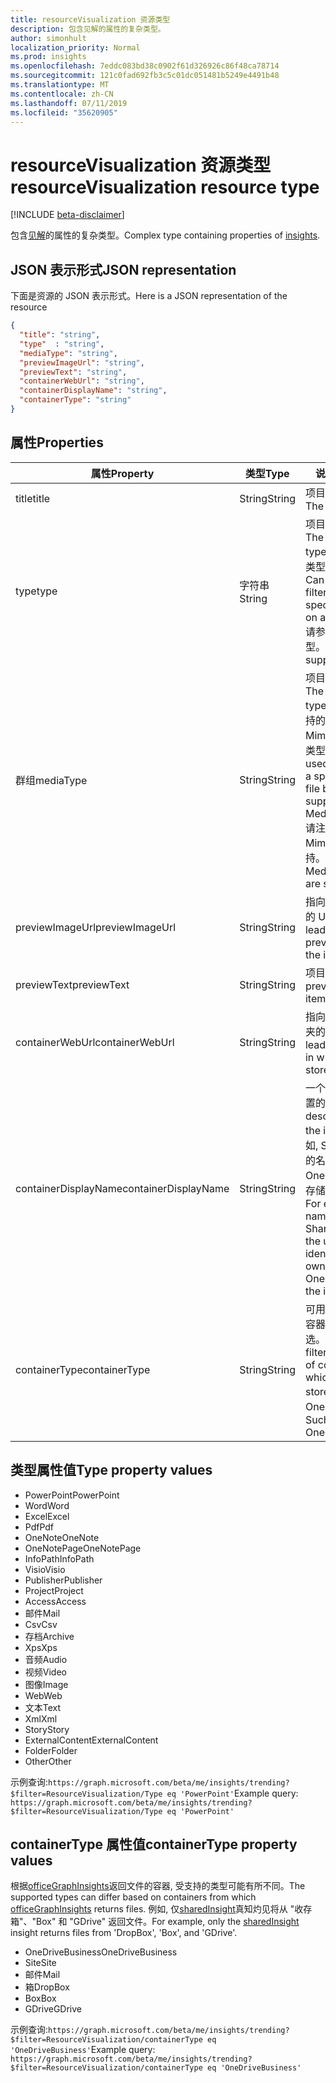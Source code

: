 ```yaml
---
title: resourceVisualization 资源类型
description: 包含见解的属性的复杂类型。
author: simonhult
localization_priority: Normal
ms.prod: insights
ms.openlocfilehash: 7eddc083bd38c0902f61d326926c86f48ca78714
ms.sourcegitcommit: 121c0fad692fb3c5c01dc051481b5249e4491b48
ms.translationtype: MT
ms.contentlocale: zh-CN
ms.lasthandoff: 07/11/2019
ms.locfileid: "35620905"
---
```

# <a name="resourcevisualization-resource-type"></a><span data-ttu-id="b449e-103">resourceVisualization 资源类型</span><span class="sxs-lookup"><span data-stu-id="b449e-103">resourceVisualization resource type</span></span>

[!INCLUDE [beta-disclaimer](../../includes/beta-disclaimer.md)]

<span data-ttu-id="b449e-104">包含[见解](officegraphinsights.md)的属性的复杂类型。</span><span class="sxs-lookup"><span data-stu-id="b449e-104">Complex type containing properties of [insights](officegraphinsights.md).</span></span>

## <a name="json-representation"></a><span data-ttu-id="b449e-105">JSON 表示形式</span><span class="sxs-lookup"><span data-stu-id="b449e-105">JSON representation</span></span>

<span data-ttu-id="b449e-106">下面是资源的 JSON 表示形式。</span><span class="sxs-lookup"><span data-stu-id="b449e-106">Here is a JSON representation of the resource</span></span>

<!-- {
  "blockType": "resource",
  "optionalProperties": [
  ],  
  "@odata.type": "microsoft.graph.resourceVisualization"
}-->
```json
{
  "title": "string",
  "type"  : "string",
  "mediaType": "string",
  "previewImageUrl": "string",
  "previewText": "string",
  "containerWebUrl": "string",
  "containerDisplayName": "string",
  "containerType": "string"
}
```

## <a name="properties"></a><span data-ttu-id="b449e-107">属性</span><span class="sxs-lookup"><span data-stu-id="b449e-107">Properties</span></span>

| <span data-ttu-id="b449e-108">属性</span><span class="sxs-lookup"><span data-stu-id="b449e-108">Property</span></span>              | <span data-ttu-id="b449e-109">类型</span><span class="sxs-lookup"><span data-stu-id="b449e-109">Type</span></span>          | <span data-ttu-id="b449e-110">说明</span><span class="sxs-lookup"><span data-stu-id="b449e-110">Description</span></span>  |
| -------------         |---------------| -------------|
| <span data-ttu-id="b449e-111">title</span><span class="sxs-lookup"><span data-stu-id="b449e-111">title</span></span>                 | <span data-ttu-id="b449e-112">String</span><span class="sxs-lookup"><span data-stu-id="b449e-112">String</span></span>        | <span data-ttu-id="b449e-113">项目的标题文本。</span><span class="sxs-lookup"><span data-stu-id="b449e-113">The item's title text.</span></span>               |
| <span data-ttu-id="b449e-114">type</span><span class="sxs-lookup"><span data-stu-id="b449e-114">type</span></span>              | <span data-ttu-id="b449e-115">字符串</span><span class="sxs-lookup"><span data-stu-id="b449e-115">String</span></span>        | <span data-ttu-id="b449e-116">项目的媒体类型。</span><span class="sxs-lookup"><span data-stu-id="b449e-116">The item's media type.</span></span> <span data-ttu-id="b449e-117">可用于根据特定类型筛选特定文件。</span><span class="sxs-lookup"><span data-stu-id="b449e-117">Can be used for filtering for a specific file based on a specific type.</span></span> <span data-ttu-id="b449e-118">请参阅以下支持的类型。</span><span class="sxs-lookup"><span data-stu-id="b449e-118">See below for supported types.</span></span> |
| <span data-ttu-id="b449e-119">群组</span><span class="sxs-lookup"><span data-stu-id="b449e-119">mediaType</span></span>             | <span data-ttu-id="b449e-120">String</span><span class="sxs-lookup"><span data-stu-id="b449e-120">String</span></span>        | <span data-ttu-id="b449e-121">项目的媒体类型。</span><span class="sxs-lookup"><span data-stu-id="b449e-121">The item's media type.</span></span> <span data-ttu-id="b449e-122">可用于根据受支持的 IANA 媒体 Mime 类型筛选特定类型的文件。</span><span class="sxs-lookup"><span data-stu-id="b449e-122">Can be used for filtering for a specific type of file based on supported IANA Media Mime Types.</span></span> <span data-ttu-id="b449e-123">请注意, 并非所有媒体 Mime 类型都受支持。</span><span class="sxs-lookup"><span data-stu-id="b449e-123">Note that not all Media Mime Types are supported.</span></span> |
| <span data-ttu-id="b449e-124">previewImageUrl</span><span class="sxs-lookup"><span data-stu-id="b449e-124">previewImageUrl</span></span>       | <span data-ttu-id="b449e-125">String</span><span class="sxs-lookup"><span data-stu-id="b449e-125">String</span></span>        | <span data-ttu-id="b449e-126">指向项目的预览图像的 URL。</span><span class="sxs-lookup"><span data-stu-id="b449e-126">A URL leading to the preview image for the item.</span></span> |
| <span data-ttu-id="b449e-127">previewText</span><span class="sxs-lookup"><span data-stu-id="b449e-127">previewText</span></span>           | <span data-ttu-id="b449e-128">String</span><span class="sxs-lookup"><span data-stu-id="b449e-128">String</span></span>        | <span data-ttu-id="b449e-129">项目的预览文本。</span><span class="sxs-lookup"><span data-stu-id="b449e-129">A preview text for the item.</span></span> |
| <span data-ttu-id="b449e-130">containerWebUrl</span><span class="sxs-lookup"><span data-stu-id="b449e-130">containerWebUrl</span></span>       | <span data-ttu-id="b449e-131">String</span><span class="sxs-lookup"><span data-stu-id="b449e-131">String</span></span>        | <span data-ttu-id="b449e-132">指向存储项目的文件夹的路径。</span><span class="sxs-lookup"><span data-stu-id="b449e-132">A path leading to the folder in which the item is stored.</span></span> |
| <span data-ttu-id="b449e-133">containerDisplayName</span><span class="sxs-lookup"><span data-stu-id="b449e-133">containerDisplayName</span></span>  | <span data-ttu-id="b449e-134">String</span><span class="sxs-lookup"><span data-stu-id="b449e-134">String</span></span>        | <span data-ttu-id="b449e-135">一个描述项目存储位置的字符串。</span><span class="sxs-lookup"><span data-stu-id="b449e-135">A string describing where the item is stored.</span></span> <span data-ttu-id="b449e-136">例如, SharePoint 网站的名称或标识 OneDrive 的所有者存储项目的用户名。</span><span class="sxs-lookup"><span data-stu-id="b449e-136">For example, the name of a SharePoint site or the user name identifying the owner of the OneDrive storing the item.</span></span>  |
| <span data-ttu-id="b449e-137">containerType</span><span class="sxs-lookup"><span data-stu-id="b449e-137">containerType</span></span>         | <span data-ttu-id="b449e-138">String</span><span class="sxs-lookup"><span data-stu-id="b449e-138">String</span></span> | <span data-ttu-id="b449e-139">可用于按存储文件的容器的类型进行筛选。</span><span class="sxs-lookup"><span data-stu-id="b449e-139">Can be used for filtering by the type of container in which the file is stored.</span></span> <span data-ttu-id="b449e-140">如 Site 或 OneDriveBusiness。</span><span class="sxs-lookup"><span data-stu-id="b449e-140">Such as Site or OneDriveBusiness.</span></span>       |

## <a name="type-property-values"></a><span data-ttu-id="b449e-141">类型属性值</span><span class="sxs-lookup"><span data-stu-id="b449e-141">Type property values</span></span>
-   <span data-ttu-id="b449e-142">PowerPoint</span><span class="sxs-lookup"><span data-stu-id="b449e-142">PowerPoint</span></span>
-   <span data-ttu-id="b449e-143">Word</span><span class="sxs-lookup"><span data-stu-id="b449e-143">Word</span></span>
-   <span data-ttu-id="b449e-144">Excel</span><span class="sxs-lookup"><span data-stu-id="b449e-144">Excel</span></span>
-   <span data-ttu-id="b449e-145">Pdf</span><span class="sxs-lookup"><span data-stu-id="b449e-145">Pdf</span></span>
-   <span data-ttu-id="b449e-146">OneNote</span><span class="sxs-lookup"><span data-stu-id="b449e-146">OneNote</span></span>
-   <span data-ttu-id="b449e-147">OneNotePage</span><span class="sxs-lookup"><span data-stu-id="b449e-147">OneNotePage</span></span>
-   <span data-ttu-id="b449e-148">InfoPath</span><span class="sxs-lookup"><span data-stu-id="b449e-148">InfoPath</span></span>
-   <span data-ttu-id="b449e-149">Visio</span><span class="sxs-lookup"><span data-stu-id="b449e-149">Visio</span></span>
-   <span data-ttu-id="b449e-150">Publisher</span><span class="sxs-lookup"><span data-stu-id="b449e-150">Publisher</span></span>
-   <span data-ttu-id="b449e-151">Project</span><span class="sxs-lookup"><span data-stu-id="b449e-151">Project</span></span>
-   <span data-ttu-id="b449e-152">Access</span><span class="sxs-lookup"><span data-stu-id="b449e-152">Access</span></span>
-   <span data-ttu-id="b449e-153">邮件</span><span class="sxs-lookup"><span data-stu-id="b449e-153">Mail</span></span>
-   <span data-ttu-id="b449e-154">Csv</span><span class="sxs-lookup"><span data-stu-id="b449e-154">Csv</span></span>
-   <span data-ttu-id="b449e-155">存档</span><span class="sxs-lookup"><span data-stu-id="b449e-155">Archive</span></span>
-   <span data-ttu-id="b449e-156">Xps</span><span class="sxs-lookup"><span data-stu-id="b449e-156">Xps</span></span>
-   <span data-ttu-id="b449e-157">音频</span><span class="sxs-lookup"><span data-stu-id="b449e-157">Audio</span></span>
-   <span data-ttu-id="b449e-158">视频</span><span class="sxs-lookup"><span data-stu-id="b449e-158">Video</span></span>
-   <span data-ttu-id="b449e-159">图像</span><span class="sxs-lookup"><span data-stu-id="b449e-159">Image</span></span>
-   <span data-ttu-id="b449e-160">Web</span><span class="sxs-lookup"><span data-stu-id="b449e-160">Web</span></span>
-   <span data-ttu-id="b449e-161">文本</span><span class="sxs-lookup"><span data-stu-id="b449e-161">Text</span></span>
-   <span data-ttu-id="b449e-162">Xml</span><span class="sxs-lookup"><span data-stu-id="b449e-162">Xml</span></span>
-   <span data-ttu-id="b449e-163">Story</span><span class="sxs-lookup"><span data-stu-id="b449e-163">Story</span></span>
-   <span data-ttu-id="b449e-164">ExternalContent</span><span class="sxs-lookup"><span data-stu-id="b449e-164">ExternalContent</span></span>
-   <span data-ttu-id="b449e-165">Folder</span><span class="sxs-lookup"><span data-stu-id="b449e-165">Folder</span></span>
-   <span data-ttu-id="b449e-166">Other</span><span class="sxs-lookup"><span data-stu-id="b449e-166">Other</span></span>

<span data-ttu-id="b449e-167">示例查询:`https://graph.microsoft.com/beta/me/insights/trending?$filter=ResourceVisualization/Type eq 'PowerPoint'`</span><span class="sxs-lookup"><span data-stu-id="b449e-167">Example query: `https://graph.microsoft.com/beta/me/insights/trending?$filter=ResourceVisualization/Type eq 'PowerPoint'`</span></span>

## <a name="containertype-property-values"></a><span data-ttu-id="b449e-168">containerType 属性值</span><span class="sxs-lookup"><span data-stu-id="b449e-168">containerType property values</span></span>
<span data-ttu-id="b449e-169">根据[officeGraphInsights](officegraphinsights.md)返回文件的容器, 受支持的类型可能有所不同。</span><span class="sxs-lookup"><span data-stu-id="b449e-169">The supported types can differ based on containers from which [officeGraphInsights](officegraphinsights.md) returns files.</span></span> <span data-ttu-id="b449e-170">例如, 仅[sharedInsight](insights-shared.md)真知灼见将从 "收存箱"、"Box" 和 "GDrive" 返回文件。</span><span class="sxs-lookup"><span data-stu-id="b449e-170">For example, only the [sharedInsight](insights-shared.md) insight returns files from 'DropBox', 'Box', and 'GDrive'.</span></span>

-   <span data-ttu-id="b449e-171">OneDriveBusiness</span><span class="sxs-lookup"><span data-stu-id="b449e-171">OneDriveBusiness</span></span>
-   <span data-ttu-id="b449e-172">Site</span><span class="sxs-lookup"><span data-stu-id="b449e-172">Site</span></span>
-   <span data-ttu-id="b449e-173">邮件</span><span class="sxs-lookup"><span data-stu-id="b449e-173">Mail</span></span>
-   <span data-ttu-id="b449e-174">箱</span><span class="sxs-lookup"><span data-stu-id="b449e-174">DropBox</span></span>
-   <span data-ttu-id="b449e-175">Box</span><span class="sxs-lookup"><span data-stu-id="b449e-175">Box</span></span>
-   <span data-ttu-id="b449e-176">GDrive</span><span class="sxs-lookup"><span data-stu-id="b449e-176">GDrive</span></span>

<span data-ttu-id="b449e-177">示例查询:`https://graph.microsoft.com/beta/me/insights/trending?$filter=ResourceVisualization/containerType eq 'OneDriveBusiness'`</span><span class="sxs-lookup"><span data-stu-id="b449e-177">Example query: `https://graph.microsoft.com/beta/me/insights/trending?$filter=ResourceVisualization/containerType eq 'OneDriveBusiness'`</span></span>
